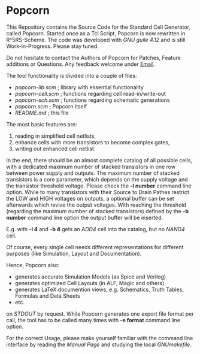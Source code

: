 # Popcorn

This Repository contains the Source Code for the Standard Cell Generator, called Popcorn.
Started once as a Tcl Script, Popcorn is now rewritten in R^5RS-Scheme.
The code was developed with *GNU guile 4.12* and is still Work-in-Progress.
Please stay tuned.

Do not hesitate to contact the Authors of Popcorn for Patches, Feature additions or Questions.
Any feedback welcome under [Email](mailto://popcorn@nospam.chipforge.org "popcorn@nospam.chipforge.org").

The tool functionality is divided into a couple of files:

- *popcorn-lib.scm*   ; library with essential functionality
- *popcorn-cell.scm*  ; functions regarding cell read-in/write-out
- *popcorn-sch.scm*   ; functions regarding schematic generations
- *popcorn.scm*       ; Popcorn itself
- *README.md*         ; this file

The most basic features are:

1. reading in simplified cell netlists,
2. enhance cells with more transistors to become complex gates,
3. writing out enhanced cell netlist.

In the end, there should be an almost complete catalog of all possible cells, with a dedicated maximum number of stacked transistors in one row between power supply and outputs.
The maximum number of stacked transistors is a core parameter, which depends on the supply voltage and the transistor threshold voltage.
Please check the **-l number** command line option. While to many transistors with their Source to Drain Pathes restrict the LOW and HIGH voltages on outputs, a optional buffer can be set afterwards which revive the output voltages.
With reaching the threshold (regarding the maximum number of stacked transistors) defined by the **-b number** command line option the output buffer will be inserted.

E.g. with **-l 4** and **-b 4** gets an *ADD4* cell into the catalog, but no *NAND4* cell.

Of course, every single cell needs different representations for different purposes (like Simulation, Layout and Documentation).

Hence, Popcorn also:

- generates accurate Simulation Models (as Spice and Verilog)
- generates optimized Cell Layouts (in ALF, Magic and others)
- generates LaTeX documention views, e.g. Schematics, Truth Tables, Formulas and Data Sheets
- etc.

on *STDOUT* by request.
While Popcorn generates one export file format per call, the tool has to be called many times with **-e format** command line option.

For the correct Usage, please make yourself familiar with the command line interface by reading the *Manual Page* and studying the local *GNUmakefile*.

